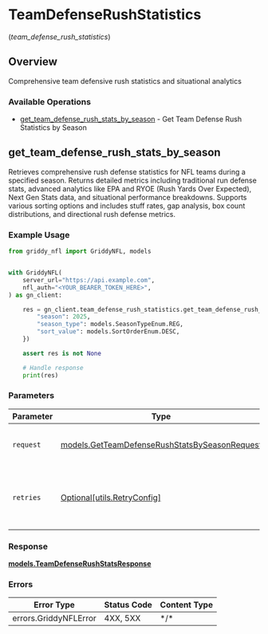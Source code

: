 # TeamDefenseRushStatistics
(*team_defense_rush_statistics*)

## Overview

Comprehensive team defensive rush statistics and situational analytics

### Available Operations

* [get_team_defense_rush_stats_by_season](#get_team_defense_rush_stats_by_season) - Get Team Defense Rush Statistics by Season

## get_team_defense_rush_stats_by_season

Retrieves comprehensive rush defense statistics for NFL teams during a specified season.
Returns detailed metrics including traditional run defense stats, advanced analytics like EPA
and RYOE (Rush Yards Over Expected), Next Gen Stats data, and situational performance
breakdowns. Supports various sorting options and includes stuff rates, gap analysis,
box count distributions, and directional rush defense metrics.


### Example Usage

<!-- UsageSnippet language="python" operationID="getTeamDefenseRushStatsBySeason" method="get" path="/api/secured/stats/team-defense/rush/season" -->
```python
from griddy_nfl import GriddyNFL, models


with GriddyNFL(
    server_url="https://api.example.com",
    nfl_auth="<YOUR_BEARER_TOKEN_HERE>",
) as gn_client:

    res = gn_client.team_defense_rush_statistics.get_team_defense_rush_stats_by_season(request={
        "season": 2025,
        "season_type": models.SeasonTypeEnum.REG,
        "sort_value": models.SortOrderEnum.DESC,
    })

    assert res is not None

    # Handle response
    print(res)

```

### Parameters

| Parameter                                                                                               | Type                                                                                                    | Required                                                                                                | Description                                                                                             |
| ------------------------------------------------------------------------------------------------------- | ------------------------------------------------------------------------------------------------------- | ------------------------------------------------------------------------------------------------------- | ------------------------------------------------------------------------------------------------------- |
| `request`                                                                                               | [models.GetTeamDefenseRushStatsBySeasonRequest](../../models/getteamdefenserushstatsbyseasonrequest.md) | :heavy_check_mark:                                                                                      | The request object to use for the request.                                                              |
| `retries`                                                                                               | [Optional[utils.RetryConfig]](../../models/utils/retryconfig.md)                                        | :heavy_minus_sign:                                                                                      | Configuration to override the default retry behavior of the client.                                     |

### Response

**[models.TeamDefenseRushStatsResponse](../../models/teamdefenserushstatsresponse.md)**

### Errors

| Error Type            | Status Code           | Content Type          |
| --------------------- | --------------------- | --------------------- |
| errors.GriddyNFLError | 4XX, 5XX              | \*/\*                 |